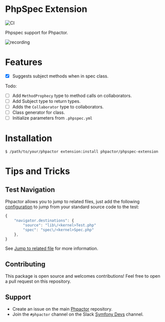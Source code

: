 PhpSpec Extension
=================

![CI](https://github.com/phpactor/phpspec-extension/workflows/CI/badge.svg)

Phpspec support for Phpactor.

![recording](https://user-images.githubusercontent.com/530801/50404106-00ba1b00-079c-11e9-917c-846bb56fdeb2.gif)

Features
========

- [x] Suggests subject methods when in spec class.

Todo:

- [ ] Add `MethodProphecy` type to method calls on collaborators.
- [ ] Add Subject type to return types.
- [ ] Adds the `Collaborator` type to collaborators.
- [ ] Class generator for class.
- [ ] Initialize parameters from `.phpspec.yml`

Installation
============

```
$ /path/to/your/phpactor extension:install phpactor/phpspec-extension
```

Tips and Tricks
===============

## Test Navigation

Phpactor allows you to jump to related files, just add the following
[configuration](https://phpactor.github.io/phpactor/configuration.html) to
jump from your standard source code to the test:

```javascript
{
    "navigator.destinations": {
        "source": "lib\/<kernel>Test.php"
        "spec": "spec\/<kernel>Spec.php"
    },
}
```

See [Jump to related
file](https://phpactor.github.io/phpactor/navigation.html#jump-to-or-generate-related-file)
for more information.

Contributing
------------

This package is open source and welcomes contributions! Feel free to open a
pull request on this repository.

Support
-------

- Create an issue on the main [Phpactor](https://github.com/phpactor/phpactor) repository.
- Join the `#phpactor` channel on the Slack [Symfony Devs](https://symfony.com/slack-invite) channel.
